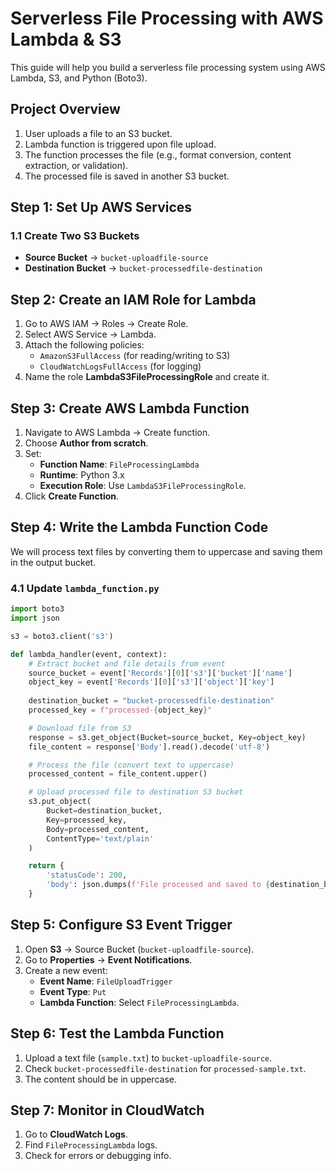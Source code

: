 

# Serverless File Processing with AWS Lambda & S3

This guide will help you build a serverless file processing system using AWS Lambda, S3, and Python (Boto3).

## Project Overview
1. User uploads a file to an S3 bucket.
2. Lambda function is triggered upon file upload.
3. The function processes the file (e.g., format conversion, content extraction, or validation).
4. The processed file is saved in another S3 bucket.

## Step 1: Set Up AWS Services
### 1.1 Create Two S3 Buckets
- **Source Bucket** → `bucket-uploadfile-source`
- **Destination Bucket** → `bucket-processedfile-destination`

## Step 2: Create an IAM Role for Lambda
1. Go to AWS IAM → Roles → Create Role.
2. Select AWS Service → Lambda.
3. Attach the following policies:
   - `AmazonS3FullAccess` (for reading/writing to S3)
   - `CloudWatchLogsFullAccess` (for logging)
4. Name the role **LambdaS3FileProcessingRole** and create it.

## Step 3: Create AWS Lambda Function
1. Navigate to AWS Lambda → Create function.
2. Choose **Author from scratch**.
3. Set:
   - **Function Name**: `FileProcessingLambda`
   - **Runtime**: Python 3.x
   - **Execution Role**: Use `LambdaS3FileProcessingRole`.
4. Click **Create Function**.

## Step 4: Write the Lambda Function Code
We will process text files by converting them to uppercase and saving them in the output bucket.

### 4.1 Update `lambda_function.py`
```python
import boto3
import json

s3 = boto3.client('s3')

def lambda_handler(event, context):
    # Extract bucket and file details from event
    source_bucket = event['Records'][0]['s3']['bucket']['name']
    object_key = event['Records'][0]['s3']['object']['key']
    
    destination_bucket = "bucket-processedfile-destination"
    processed_key = f"processed-{object_key}"

    # Download file from S3
    response = s3.get_object(Bucket=source_bucket, Key=object_key)
    file_content = response['Body'].read().decode('utf-8')

    # Process the file (convert text to uppercase)
    processed_content = file_content.upper()

    # Upload processed file to destination S3 bucket
    s3.put_object(
        Bucket=destination_bucket,
        Key=processed_key,
        Body=processed_content,
        ContentType='text/plain'
    )

    return {
        'statusCode': 200,
        'body': json.dumps(f'File processed and saved to {destination_bucket}/{processed_key}')
    }
```

## Step 5: Configure S3 Event Trigger
1. Open **S3** → Source Bucket (`bucket-uploadfile-source`).
2. Go to **Properties** → **Event Notifications**.
3. Create a new event:
   - **Event Name**: `FileUploadTrigger`
   - **Event Type**: `Put`
   - **Lambda Function**: Select `FileProcessingLambda`.

## Step 6: Test the Lambda Function
1. Upload a text file (`sample.txt`) to `bucket-uploadfile-source`.
2. Check `bucket-processedfile-destination` for `processed-sample.txt`.
3. The content should be in uppercase.

## Step 7: Monitor in CloudWatch
1. Go to **CloudWatch Logs**.
2. Find `FileProcessingLambda` logs.
3. Check for errors or debugging info.

